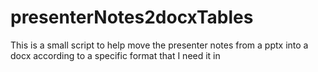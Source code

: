 # presenterNotes2docxTables
This is a small script to help move the presenter notes from a pptx into a docx according to a specific format that I need it in
